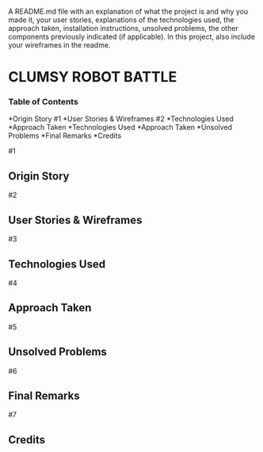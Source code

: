 A README.md file with an explanation of what the project is and why you made it, your user stories, explanations of the technologies used, the approach taken, installation instructions, unsolved problems, the other components previously indicated (if applicable). In this project, also include your wireframes in the readme.

# CLUMSY ROBOT BATTLE
### Table of Contents
*Origin Story #1
*User Stories & Wireframes #2
*Technologies Used
*Approach Taken
*Technologies Used
*Approach Taken
*Unsolved Problems
*Final Remarks
*Credits

#1
## Origin Story 

#2
## User Stories & Wireframes

#3
## Technologies Used

#4
## Approach Taken

#5
## Unsolved Problems

#6
## Final Remarks

#7
## Credits